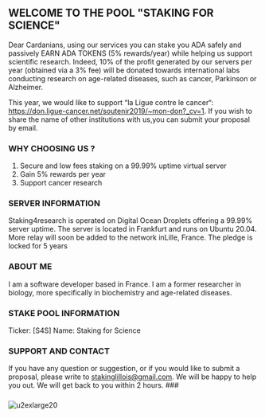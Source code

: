 ## WELCOME TO THE POOL "STAKING FOR SCIENCE"

Dear Cardanians, using our services you can stake you ADA safely and passively EARN ADA TOKENS (5% rewards/year) while helping us support scientific research. Indeed, 10% of the profit generated by our servers per year (obtained via a 3% fee) will be donated towards international labs conducting research on age-related diseases, such as cancer, Parkinson or Alzheimer.  

This year, we would like to support “la Ligue contre le cancer“: https://don.ligue-cancer.net/soutenir2019/~mon-don?_cv=1. 
If you wish to share the name of other institutions with us,you can submit your proposal by email.

### WHY CHOOSING US ?
1) Secure and low fees staking on a 99.99% uptime virtual server
2) Gain 5% rewards per year
3) Support cancer research

### SERVER INFORMATION

Staking4research is operated on Digital Ocean Droplets offering a 99.99% server uptime. The server is located in Frankfurt and runs on Ubuntu 20.04. More relay will soon be added to the network inLille, France. The pledge is locked for 5 years

### ABOUT ME
I am a software developer based in France. I am a former researcher in biology, more specifically in biochemistry and age-related diseases.

### STAKE POOL INFORMATION

Ticker: [S4S]
Name: Staking for Science

### SUPPORT AND CONTACT

If you have any question or suggestion, or if you would like to submit a proposal, please write to stakinglillois@gmail.com. We will be happy to help you out. We will get back to you within 2 hours. ###

### 
![u2exlarge20](https://user-images.githubusercontent.com/68705151/89058392-854d2200-d35f-11ea-8230-c82629bc6ac6.jpg)







